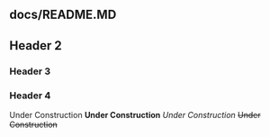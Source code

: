 ## docs/README.MD
## Header 2
### Header 3
### Header 4

Under Construction
**Under Construction**
*Under Construction*
~~Under Construction~~
